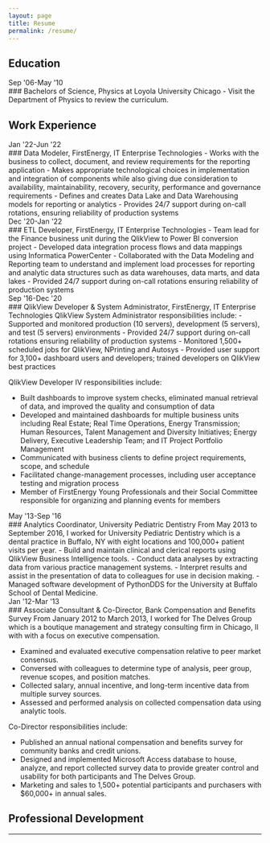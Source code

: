 ```yaml
---
layout: page
title: Resume
permalink: /resume/
---
```


<style>
  .date {
    margin-top: -0.8em;
    margin-bottom: .5em;
  }
</style>


## Education
<div class="post-meta">Sep '06-May '10</div>
### Bachelors of Science, Physics at Loyola University Chicago
- Visit the Department of Physics to review the curriculum.

## Work Experience
<div class="post-meta">Jan '22-Jun '22</div>
### Data Modeler, FirstEnergy, IT Enterprise Technologies
- Works with the business to collect, document, and review requirements for the reporting application
- Makes appropriate technological choices in implementation and integration of components while also giving due consideration to availability, maintainability, recovery, security, performance and governance requirements
- Defines and creates Data Lake and Data Warehousing models for reporting or analytics
- Provides 24/7 support during on-call rotations, ensuring reliability of production systems

<div class="post-meta">Dec '20-Jan '22</div>
### ETL Developer, FirstEnergy, IT Enterprise Technologies
- Team lead for the Finance business unit during the QlikView to Power BI conversion project
- Developed data integration process flows and data mappings using Informatica PowerCenter
- Collaborated with the Data Modeling and Reporting team to understand and implement load processes for reporting and analytic data structures such as data warehouses, data marts, and data lakes
- Provided 24/7 support during on-call rotations ensuring reliability of production systems

<div class="post-meta">Sep '16-Dec '20</div>
### QlikView Developer & System Administrator, FirstEnergy, IT Enterprise Technologies
QlikView System Administrator responsibilities include:
- Supported and monitored production (10 servers), development (5 servers), and test (5 servers) environments
- Provided 24/7 support during on-call rotations ensuring reliability of production systems
- Monitored 1,500+ scheduled jobs for QlikView, NPrinting and Autosys
- Provided user support for 3,100+ dashboard users and developers; trained developers on QlikView best practices 

QlikView Developer IV responsibilities include:
- Built dashboards to improve system checks, eliminated manual retrieval of data, and improved the quality and consumption of data
- Developed and maintained dashboards for multiple business units including Real Estate; Real Time Operations, Energy Transmission; Human Resources, Talent Management and Diversity Initiatives; Energy Delivery, Executive Leadership Team; and IT Project Portfolio Management
- Communicated with business clients to define project requirements, scope, and schedule
- Facilitated change-management processes, including user acceptance testing and migration process
- Member of FirstEnergy Young Professionals and their Social Committee responsible for organizing and planning events for members

<div class="post-meta">May '13-Sep '16</div>
### Analytics Coordinator, University Pediatric Dentistry
From May 2013 to September 2016, I worked for University Pediatric Dentistry which is a dental practice in Buffalo, NY with eight locations and 100,000+ patient visits per year.
- Build and maintain clinical and clerical reports using QlikView Business Intelligence tools.
- Conduct data analyses by extracting data from various practice management systems.
- Interpret results and assist in the presentation of data to colleagues for use in decision making.
- Managed software development of PythonDDS for the University at Buffalo School of Dental Medicine.

<div class="post-meta">Jan '12-Mar '13</div>
### Associate Consultant & Co-Director, Bank Compensation and Benefits Survey
From January 2012 to March 2013, I worked for The Delves Group which is a boutique management and strategy consulting firm in Chicago, Il with with a focus on executive compensation. 

- Examined and evaluated executive compensation relative to peer market consensus.
- Conversed with colleagues to determine type of analysis, peer group, revenue scopes, and position matches.
- Collected salary, annual incentive, and long-term incentive data from multiple survey sources.
- Assessed and performed analysis on collected compensation data using analytic tools.

Co-Director responsibilities include:
- Published an annual national compensation and benefits survey for community banks and credit unions.
- Designed and implemented Microsoft Access database to house, analyze, and report collected survey data to provide greater control and usability for both participants and The Delves Group.
- Marketing and sales to 1,500+ potential participants and purchasers with $60,000+ in annual sales.

## Professional Development
---
